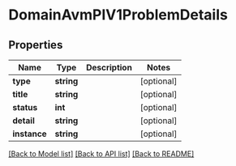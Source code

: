 # DomainAvmPIV1ProblemDetails

## Properties
Name | Type | Description | Notes
------------ | ------------- | ------------- | -------------
**type** | **string** |  | [optional] 
**title** | **string** |  | [optional] 
**status** | **int** |  | [optional] 
**detail** | **string** |  | [optional] 
**instance** | **string** |  | [optional] 

[[Back to Model list]](../../README.md#documentation-for-models) [[Back to API list]](../../README.md#documentation-for-api-endpoints) [[Back to README]](../../README.md)

